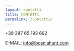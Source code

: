 ```yaml
---
layout: contatti
title: CONTATTI
permalink: /contatti/
---
```


+39 387 65 193 692

E-MAIL: info@bosniahunt.com  